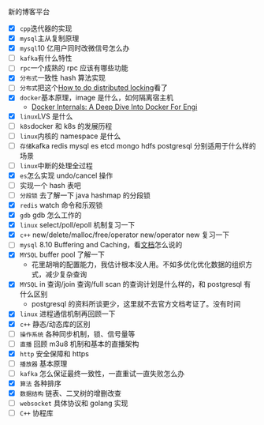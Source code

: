 新的博客平台

- [x] `cpp`迭代器的实现
- [x] `mysql`主从复制原理
- [x] `mysql`10 亿用户同时改微信号怎么办
- [ ] `kafka`有什么特性
- [ ] `rpc`一个成熟的 rpc 应该有哪些功能
- [x] `分布式`一致性 hash 算法实现
- [ ] `分布式`把这个[How to do distributed locking](http://martin.kleppmann.com/2016/02/08/how-to-do-distributed-locking.html)看了
- [x] `docker`基本原理，image 是什么，如何隔离宿主机
  - [Docker Internals: A Deep Dive Into Docker For Engi](http://docker-saigon.github.io/post/Docker-Internals/#how:cb6baf67dddd3a71c07abfd705dc7d4b)
- [x] `linux`LVS 是什么
- [ ] `k8s`docker 和 k8s 的发展历程
- [ ] `linux`内核的 namespace 是什么
- [ ] `存储`kafka redis mysql es etcd mongo hdfs postgresql 分别适用于什么样的场景
- [ ] `linux`中断的处理全过程
- [x] `es`怎么实现 undo/cancel 操作
- [ ] 实现一个 hash 表吧
- [ ] `分段锁` 去了解一下 java hashmap 的分段锁
- [x] `redis` watch 命令和乐观锁
- [x] `gdb` gdb 怎么工作的
- [x] `linux` select/poll/epoll 机制复习一下
- [x] `c++` new/delete/malloc/free/operator new/operator new 复习一下
- [ ] `mysql` 8.10 Buffering and Caching，看[文档](https://dev.mysql.com/doc/refman/5.7/en/buffering-caching.html)怎么说的
- [x] `MYSQL` buffer pool 了解一下
  - 花里胡哨的配置能力，我估计根本没人用。不如多优化优化数据的组织方式，减少复杂查询
- [x] `MYSQL` in 查询/join 查询/full scan 的查询计划是什么样的，和 postgresql 有什么区别
  - postgresql 的资料所谈更少，这里就不去官方文档考证了。没有时间
- [x] `linux` 进程通信机制再回顾一下
- [x] `c++` 静态/动态库的区别
- [ ] `操作系统` 各种同步机制，锁、信号量等
- [ ] `直播` 回顾 m3u8 机制和基本的直播架构
- [x] `http` 安全保障和 https
- [ ] `播放器` 基本原理
- [ ] `kafka` 怎么保证最终一致性，一直重试一直失败怎么办
- [x] `算法` 各种排序
- [x] `数据结构` 链表、二叉树的增删改查
- [ ] `websocket` 具体协议和 golang 实现
- [ ] `C++` 协程库
